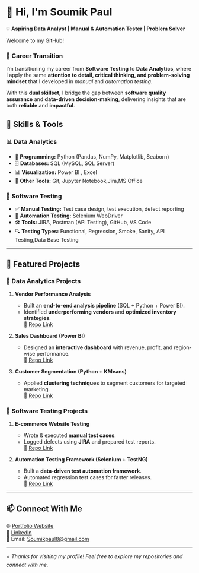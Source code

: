 # 👋 Hi, I'm Soumik Paul 

💡 **Aspiring Data Analyst | Manual & Automation Tester | Problem Solver**  

Welcome to my GitHub!  

### 🚀 Career Transition  

I’m transitioning my career from **Software Testing** to **Data Analytics**, where I apply the same **attention to detail, critical thinking, and problem-solving mindset** that I developed in *manual* and *automation testing*.  

With this **dual skillset**, I bridge the gap between **software quality assurance** and **data-driven decision-making**, delivering insights that are both **reliable** and **impactful**.  


## 🔧 Skills & Tools

### 📊 Data Analytics
- 🐍 **Programming:** Python (Pandas, NumPy, Matplotlib, Seaborn)  
- 🗄️ **Databases:** SQL (MySQL, SQL Server)  
- 📊 **Visualization:** Power BI , Excel  
- 📂 **Other Tools:** Git, Jupyter Notebook,Jira,MS Office  

### 🧪 Software Testing
- ✅ **Manual Testing:** Test case design, test execution, defect reporting  
- 🤖 **Automation Testing:** Selenium WebDriver  
- 🛠️ **Tools:** JIRA, Postman (API Testing), GitHub, VS Code  
- 🔍 **Testing Types:** Functional, Regression, Smoke, Sanity, API Testing,Data Base Testing 

---

## 📌 Featured Projects

### 🔹 Data Analytics Projects
1. **Vendor Performance Analysis**  
   - Built an **end-to-end analysis pipeline** (SQL + Python + Power BI).  
   - Identified **underperforming vendors** and **optimized inventory strategies**.  
   📂 [Repo Link](#)  

2. **Sales Dashboard (Power BI)**  
   - Designed an **interactive dashboard** with revenue, profit, and region-wise performance.  
   📂 [Repo Link](#)  

3. **Customer Segmentation (Python + KMeans)**  
   - Applied **clustering techniques** to segment customers for targeted marketing.  
   📂 [Repo Link](#)  

### 🔹 Software Testing Projects
1. **E-commerce Website Testing**  
   - Wrote & executed **manual test cases**.  
   - Logged defects using **JIRA** and prepared test reports.  
   📂 [Repo Link](#)  

2. **Automation Testing Framework (Selenium + TestNG)**  
   - Built a **data-driven test automation framework**.  
   - Automated regression test cases for faster releases.  
   📂 [Repo Link](#)  

---

## 📫 Connect With Me  

🌐 [Portfolio Website](#)  
💼 [LinkedIn](#)  
📧 Email: Soumikpaul8@gmail.com  

---

⭐ *Thanks for visiting my profile! Feel free to explore my repositories and connect with me.*  

